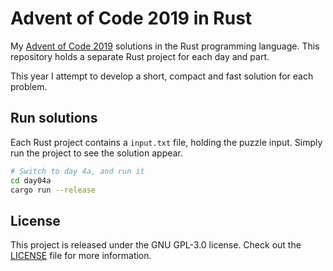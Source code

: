# Advent of Code 2019 in Rust
My [Advent of Code 2019][aoc-2019] solutions in the Rust programming language.
This repository holds a separate Rust project for each day and part.

This year I attempt to develop a short, compact and fast solution for each
problem.

[aoc-2019]: https://adventofcode.com/2019

## Run solutions
Each Rust project contains a `input.txt` file, holding the puzzle input. Simply
run the project to see the solution appear.

```bash
# Switch to day 4a, and run it
cd day04a
cargo run --release
```

## License
This project is released under the GNU GPL-3.0 license.
Check out the [LICENSE](LICENSE) file for more information.
